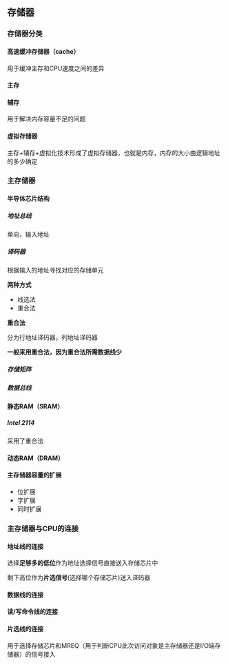 ## 存储器

### 存储器分类

#### 高速缓冲存储器（cache）

用于缓冲主存和CPU速度之间的差异





#### 主存



#### 辅存

用于解决内存容量不足的问题





#### 虚拟存储器

主存+辅存+虚拟化技术形成了虚拟存储器，也就是内存，内存的大小由逻辑地址的多少确定







### 主存储器

#### 半导体芯片结构

##### 地址总线

单向，输入地址

##### 译码器

根据输入的地址寻找对应的存储单元

**两种方式**

* 线选法
* 重合法

**重合法**

分为行地址译码器，列地址译码器



**一般采用重合法，因为重合法所需数据线少**

##### 存储矩阵

##### 数据总线



#### 静态RAM（SRAM）

##### Intel 2114

采用了重合法



#### 动态RAM（DRAM）







#### 主存储器容量的扩展

* 位扩展
* 字扩展
* 同时扩展



### 主存储器与CPU的连接

#### 地址线的连接

选择**足够多的低位**作为地址选择信号直接送入存储芯片中

剩下高位作为**片选信号**(选择哪个存储芯片)送入译码器



#### 数据线的连接



#### 读/写命令线的连接



#### 片选线的连接

用于选择存储芯片和MREQ（用于判断CPU此次访问对象是主存储器还是I/O端存储器）的信号接入



